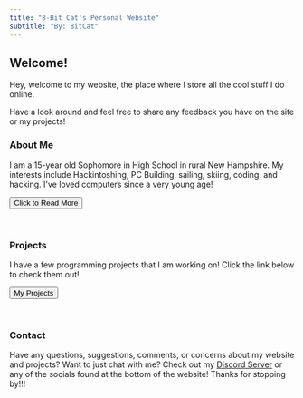 ```yaml
---
title: "8-Bit Cat's Personal Website"
subtitle: "By: 8itCat"
---
```


## Welcome!

Hey, welcome to my website, the place where I store all the cool stuff I do online.

Have a look around and feel free to share any feedback you have on the site or my projects!

### About Me

I am a 15-year old Sophomore in High School in rural New Hampshire. My interests include Hackintoshing, PC Building, sailing, skiing, coding, and hacking.
I've loved computers since a very young age!

<form>
  <button class="btn btn-primary" formaction="https://8itcat.github.io/About-Me/">Click to Read More</button>
</form>
<br>

### Projects

I have a few programming projects that I am working on! Click the link below to check them out!

<form>
  <button class="btn btn-primary" formaction="https://8itcat.github.io/projects/">My Projects</button>
</form>
<br>

### Contact

Have any questions, suggestions, comments, or concerns about my website and projects? Want to just chat with me? Check out my [Discord Server](https://discord.gg/5AQjAnNKYd) or any of the socials found at the bottom of the website!
Thanks for stopping by!!!
